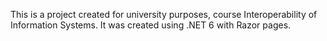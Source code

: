 This is a project created for university purposes, course Interoperability of Information Systems. It was created using .NET 6 with Razor pages.
